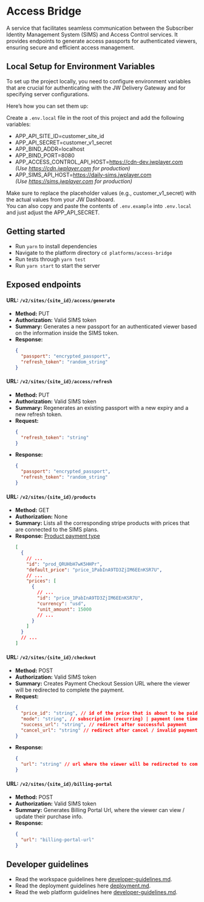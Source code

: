 # Access Bridge

A service that facilitates seamless communication between the Subscriber Identity Management System (SIMS) and Access Control services. It provides endpoints to generate access passports for authenticated viewers, ensuring secure and efficient access management.

## Local Setup for Environment Variables

To set up the project locally, you need to configure environment variables that are crucial for authenticating with the JW Delivery Gateway and for specifying server configurations.

Here’s how you can set them up:

Create a `.env.local` file in the root of this project and add the following variables:

- APP_API_SITE_ID=customer_site_id
- APP_API_SECRET=customer_v1_secret
- APP_BIND_ADDR=localhost
- APP_BIND_PORT=8080
- APP_ACCESS_CONTROL_API_HOST=https://cdn-dev.jwplayer.com  
  <em>(Use https://cdn.jwplayer.com for production)</em>
- APP_SIMS_API_HOST=https://daily-sims.jwplayer.com  
  <em>(Use https://sims.jwplayer.com for production)</em>

Make sure to replace the placeholder values (e.g., customer_v1_secret) with the actual values from your JW Dashboard.  
You can also copy and paste the contents of `.env.example` into `.env.local` and just adjust the APP_API_SECRET.

## Getting started

- Run `yarn` to install dependencies
- Navigate to the platform directory `cd platforms/access-bridge`
- Run tests through `yarn test`
- Run `yarn start` to start the server

## Exposed endpoints

#### URL: `/v2/sites/{site_id}/access/generate`

- **Method:** PUT
- **Authorization:** Valid SIMS token
- **Summary:** Generates a new passport for an authenticated viewer based on the information inside the SIMS token.
- **Response:**
  ```json
  {
    "passport": "encrypted_passport",
    "refresh_token": "random_string"
  }
  ```

#### URL: `/v2/sites/{site_id}/access/refresh`

- **Method:** PUT
- **Authorization:** Valid SIMS token
- **Summary:** Regenerates an existing passport with a new expiry and a new refresh token.
- **Request:**
  ```json
  {
    "refresh_token": "string"
  }
  ```
- **Response:**
  ```json
  {
    "passport": "encrypted_passport",
    "refresh_token": "random_string"
  }
  ```

#### URL: `/v2/sites/{site_id}/products`

- **Method:** GET
- **Authorization:** None
- **Summary:** Lists all the corresponding stripe products with prices that are connected to the SIMS plans.
- **Response:** [Product payment type](../../../ott-web-app/packages/common/types/payment.ts)
  ```json
  [
    {
      // ...
      "id": "prod_QRUHbH7wK5HHPr",
      "default_price": "price_1PabInA9TD3ZjIM6EEnKSR7U",
      // ...
      "prices": [
        {
          // ...
          "id": "price_1PabInA9TD3ZjIM6EEnKSR7U",
          "currency": "usd",
          "unit_amount": 15000
          // ...
        }
      ]
    }
    // ...
  ]
  ```

#### URL: `/v2/sites/{site_id}/checkout`

- **Method:** POST
- **Authorization:** Valid SIMS token
- **Summary:** Creates Payment Checkout Session URL where the viewer will be redirected to complete the payment.
- **Request:**
  ```json
  {
    "price_id": "string", // id of the price that is about to be paid
    "mode": "string", // subscription (recurring) | payment (one time purchases)
    "success_url": "string", // redirect after successful payment
    "cancel_url": "string" // redirect after cancel / invalid payment
  }
  ```
- **Response:**
  ```json
  {
    "url": "string" // url where the viewer will be redirected to complete the payment.
  }
  ```

#### URL: `/v2/sites/{site_id}/billing-portal`

- **Method:** POST
- **Authorization:** Valid SIMS token
- **Summary:** Generates Billing Portal Url, where the viewer can view / update their purchase info.
- **Response:**
  ```json
  {
    "url": "billing-portal-url"
  }
  ```

## Developer guidelines

- Read the workspace guidelines here [developer-guidelines.md](./docs/developer-guidelines.md).
- Read the deployment guidelines here [deployment.md](./docs/deployment.md).
- Read the web platform guidelines here [developer-guidelines.md](../../docs/developer-guidelines.md).

```

```
